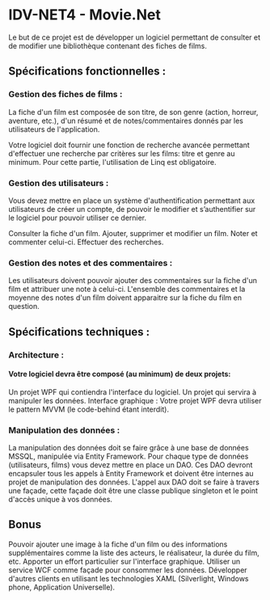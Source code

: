 <h1>IDV-NET4 - Movie.Net</h1>
Le but de ce projet est de développer un logiciel permettant de consulter et de modifier une bibliothèque contenant des fiches de films.
<h2>Spécifications fonctionnelles :</h2>
<h3>Gestion des fiches de films :</h3>
La fiche d'un film est composée de son titre, de son genre (action, horreur, aventure, etc.), d'un résumé et de notes/commentaires donnés par les utilisateurs de l'application.

Votre logiciel doit fournir une fonction de recherche avancée permettant d'effectuer une recherche par critères sur les films: titre et genre au minimum. Pour cette partie, l'utilisation de Linq est obligatoire.

<h3>Gestion des utilisateurs :</h3>
Vous devez mettre en place un système d'authentification permettant aux utilisateurs de créer un compte, de pouvoir le modifier et s’authentifier sur le logiciel pour pouvoir utiliser ce dernier.

Consulter la fiche d'un film.
Ajouter, supprimer et modifier un film.
Noter et commenter celui-ci.
Effectuer des recherches.
<h3>Gestion des notes et des commentaires :</h3>
Les utilisateurs doivent pouvoir ajouter des commentaires sur la fiche d'un film et attribuer une note à celui-ci. L'ensemble des commentaires et la moyenne des notes d'un film doivent apparaitre sur la fiche du film en question.

<h2>Spécifications techniques :</h2>
<h3>Architecture :</h3>
<h4>Votre logiciel devra être composé (au minimum) de deux projets:</h4>

Un projet WPF qui contiendra l'interface du logiciel.
Un projet qui servira à manipuler les données.
Interface graphique :
Votre projet WPF devra utiliser le pattern MVVM (le code-behind étant interdit).

<h3>Manipulation des données :</h3>
La manipulation des données doit se faire grâce à une base de données MSSQL, manipulée via Entity Framework.
Pour chaque type de données (utilisateurs, films) vous devez mettre en place un DAO. Ces DAO devront encapsuler tous les appels à Entity Framework et doivent être internes au projet de manipulation des données.
L'appel aux DAO doit se faire à travers une façade, cette façade doit être une classe publique singleton	et le point d'accès unique à vos données.
<h2>Bonus</h2>
Pouvoir ajouter une image à la fiche d'un film ou des informations supplémentaires comme la liste des acteurs, le réalisateur, la durée du film, etc.
Apporter un effort particulier sur l'interface graphique.
Utiliser un service WCF comme façade pour consommer les données.
Développer d'autres clients en utilisant les technologies XAML (Silverlight, Windows phone, Application Universelle).

